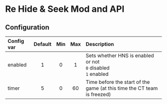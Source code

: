 # Re Hide & Seek Mod and API

## Configuration
| Config var                    | Default | Min | Max          | Description                                    |
| :---------------------------- | :-----: | :-: | :----------: | :--------------------------------------------- |
| enabled                       | 1       | 0   | 1            | Sets whether HNS is enabled or not <br/>`0` disabled <br/>`1` enabled |
| timer                         | 5       | 0   | 60           | Time before the start of the game (at this time the CT team is freezed) |